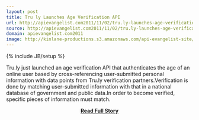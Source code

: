 ```yaml
---
layout: post
title: Tru ly Launches Age Verification API
url: http://apievangelist.com2011/11/02/tru.ly-launches-age-verification-api/
source: http://apievangelist.com2011/11/02/tru.ly-launches-age-verification-api/
domain: apievangelist.com2011
image: http://kinlane-productions.s3.amazonaws.com/api-evangelist-site/blog/truly-logo.png
---
```

{% include JB/setup %}<p>Tru.ly just launched an age verification API that authenticates the age of an online user based by cross-referencing user-submitted personal information with data points from Tru.ly verification partners.Verification is done by matching user-submitted information with that in a national database of government and public data.In order to become verified, specific pieces of information must match.</p>
<center><p><a href="http://apievangelist.com2011/11/02/tru.ly-launches-age-verification-api/" style='padding:25px; font-sze:18px; font-weight: bold;'>Read Full Story</a></p></center>
